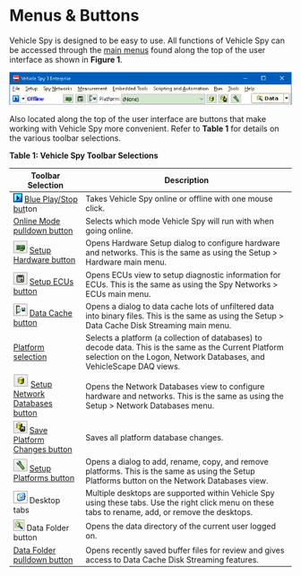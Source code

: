 # Menus & Buttons

Vehicle Spy is designed to be easy to use. All functions of Vehicle Spy can be accessed through the [main menus](../vehicle-spy-main-menus/) found along the top of the user interface as shown in **Figure 1**.

![Figure 1: The main menus and toolbar selections in Vehicle Spy.](../.gitbook/assets/spymain1.gif)

Also located along the top of the user interface are buttons that make working with Vehicle Spy more convenient. Refer to **Table 1** for details on the various toolbar selections.

**Table 1: Vehicle Spy Toolbar Selections**

| Toolbar Selection                                                                                                                               | Description                                                                                                                                                                    |
| ----------------------------------------------------------------------------------------------------------------------------------------------- | ------------------------------------------------------------------------------------------------------------------------------------------------------------------------------ |
| ![](../.gitbook/assets/play.gif) [Blue Play/Stop but](running-and-stopping.md)ton                                                               | Takes Vehicle Spy online or offline with one mouse click.                                                                                                                      |
| [Online Mode pulldown button](running-and-stopping.md)                                                                                          | Selects which mode Vehicle Spy will run with when going online.                                                                                                                |
| ![](../.gitbook/assets/setuphardware.gif) [Setup Hardware button](../vehicle-spy-main-menus/main-menu-spy-networks/networks/setup-a-network.md) | Opens Hardware Setup dialog to configure hardware and networks. This is the same as using the Setup > Hardware main menu.                                                      |
| ![](../.gitbook/assets/setupecus.gif) [Setup ECUs button](../vehicle-spy-main-menus/main-menu-spy-networks/ecus-view/)                          | Opens ECUs view to setup diagnostic information for ECUs. This is the same as using the Spy Networks > ECUs main menu.                                                         |
| ![](../.gitbook/assets/datacache.gif) [Data Cache button](../vehicle-spy-main-menus/main-menu-setup/data-cache-disk-streaming.md)               | Opens a dialog to data cache lots of unfiltered data into binary files. This is the same as using the Setup > Data Cache Disk Streaming main menu.                             |
| [Platform selection](../vehicle-spy-main-menus/main-menu-setup/network-databases.md)                                                            | Selects a platform (a collection of databases) to decode data. This is the same as the Current Platform selection on the Logon, Network Databases, and VehicleScape DAQ views. |
| ![](../.gitbook/assets/NetworkDatabase.gif) [Setup Network Databases button](../vehicle-spy-main-menus/main-menu-setup/network-databases.md)    | Opens the Network Databases view to configure hardware and networks. This is the same as using the Setup > Network Databases menu.                                             |
| ![](../.gitbook/assets/saveplatformchanges.gif) [Save Platform Changes button](../vehicle-spy-main-menus/main-menu-setup/network-databases.md)  | Saves all platform database changes.                                                                                                                                           |
| ![](../.gitbook/assets/setupplatforms.gif) [Setup Platforms button](../vehicle-spy-main-menus/main-menu-setup/network-databases.md)             | Opens a dialog to add, rename, copy, and remove platforms. This is the same as using the Setup Platforms button on the Network Databases view.                                 |
| ![](../.gitbook/assets/desktop.gif) Desktop tabs                                                                                                | Multiple desktops are supported within Vehicle Spy using these tabs. Use the right click menu on these tabs to rename, add, or remove the desktops.                            |
| ![](../.gitbook/assets/datafolder.gif) Data Folder button                                                                                       | Opens the data directory of the current user logged on.                                                                                                                        |
| [Data Folder pulldown button](../vehicle-spy-main-menus/main-menu-file/data-directory.md)                                                       | Opens recently saved buffer files for review and gives access to Data Cache Disk Streaming features.                                                                           |

